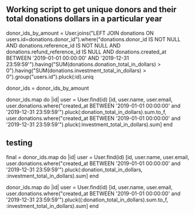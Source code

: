 ## Working script to get unique donors and their total donations dollars in a particular year 

donor_ids_by_amount = User.joins("LEFT JOIN donations ON users.id=donations.donor_id").where("donations.donor_id IS NOT NULL AND donations.reference_id IS NOT NULL AND donations.refund_reference_id IS NULL AND donations.created_at BETWEEN '2019-01-01 00:00:00' AND '2019-12-31 23:59:59'").having("SUM(donations.donation_total_in_dollars) > 0").having("SUM(donations.investment_total_in_dollars) > 0").group("users.id").pluck(:id).uniq

donor_ids = donor_ids_by_amount

donor_ids.map do |id|
user = User.find(id)
[id, user.name, user.email, user.donations.where("created_at BETWEEN '2019-01-01 00:00:00' and '2019-12-31 23:59:59'").pluck(:donation_total_in_dollars).sum.to_f, user.donations.where("created_at BETWEEN '2019-01-01 00:00:00' and '2019-12-31 23:59:59'").pluck(:investment_total_in_dollars).sum] 
end 

## testing 

final = donor_ids.map do |id|
user = User.find(id)
[id, user.name, user.email, user.donations.where("created_at BETWEEN '2019-01-01 00:00:00' and '2019-12-31 23:59:59'").pluck(:donation_total_in_dollars, :investment_total_in_dollars).sum] 
end 

donor_ids.map do |id|
user = User.find(id)
[id, user.name, user.email, user.donations.where("created_at BETWEEN '2019-01-01 00:00:00' and '2019-12-31 23:59:59'").pluck((:donation_total_in_dollars).sum.to_f, :investment_total_in_dollars).sum] 
end